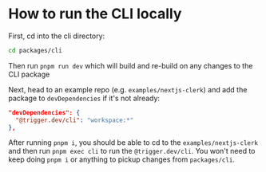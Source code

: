 # How to run the CLI locally

First, cd into the cli directory:

```sh
cd packages/cli
```

Then run `pnpm run dev` which will build and re-build on any changes to the CLI package

Next, head to an example repo (e.g. `examples/nextjs-clerk`) and add the package to `devDependencies` if it's not already:

```json
"devDependencies": {
  "@trigger.dev/cli": "workspace:*"
},
```

After running `pnpm i`, you should be able to cd to the `examples/nextjs-clerk` and then run `pnpm exec cli` to run the `@trigger.dev/cli`. You won't need to keep doing `pnpm i` or anything to pickup changes from `packages/cli`.
